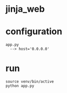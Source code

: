 # jinja_web

# configuration
```
app.py
  --> host='0.0.0.0'
```

# run
```
source venv/bin/active 
python app.py
```
